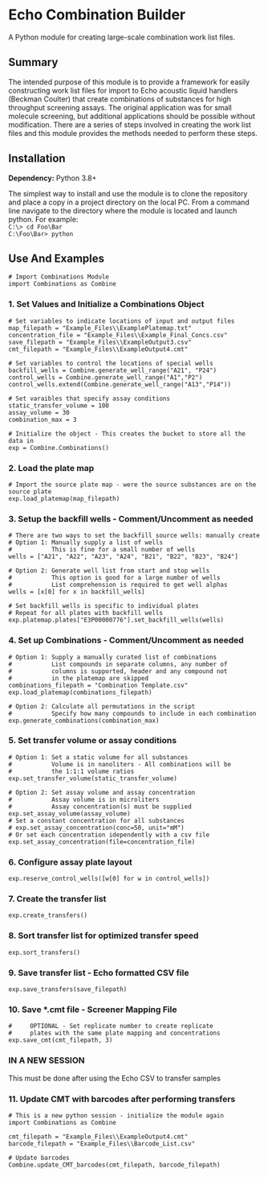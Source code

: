 # Echo Combination Builder #
A Python module for creating large-scale combination work list files.


## Summary ##
The intended purpose of this module is to provide a framework for easily constructing work list files for import to Echo acoustic liquid handlers (Beckman Coulter) that create combinations of substances for high throughput screening assays.  The original application was for small molecule screening, but additional applications should be possible without modification.  There are a series of steps involved in creating the work list files and this module provides the methods needed to perform these steps.


## Installation ##
**Dependency:** Python 3.8+

The simplest way to install and use the module is to clone the repository and place a copy in a project directory on the local PC.  From a command line navigate to the directory where the module is located and launch python. For example:   
`C:\> cd Foo\Bar`  
`C:\Foo\Bar> python`  

## Use And Examples ##

`# Import Combinations Module`  
`import Combinations as Combine`


### 1. Set Values and Initialize a Combinations Object ###
`# Set variables to indicate locations of input and output files`  
`map_filepath = "Example_Files\\ExamplePlatemap.txt"`  
`concentration_file = "Example_Files\\Example_Final_Concs.csv"`  
`save_filepath = "Example_Files\\ExampleOutput3.csv"`  
`cmt_filepath = "Example_Files\\ExampleOutput4.cmt"`  
  
`# Set variables to control the locations of special wells`  
`backfill_wells = Combine.generate_well_range("A21", "P24")`  
`control_wells = Combine.generate_well_range("A1","P2")`  
`control_wells.extend(Combine.generate_well_range("A13","P14"))`  
  
`# Set varaibles that specify assay conditions`  
`static_transfer_volume = 100`  
`assay_volume = 30`  
`combination_max = 3`  
  
`# Initialize the object - This creates the bucket to store all the data in`  
`exp = Combine.Combinations()`  

### 2. Load the plate map ###
`# Import the source plate map - were the source substances are on the source plate`  
`exp.load_platemap(map_filepath)`  


### 3. Setup the backfill wells - Comment/Uncomment as needed
`# There are two ways to set the backfill source wells: manually create`  
`# Option 1: Manually supply a list of wells`  
`#           This is fine for a small number of wells`  
`wells = ["A21", "A22", "A23", "A24", "B21", "B22", "B23", "B24"]`  
  
`# Option 2: Generate well list from start and stop wells`  
`#           This option is good for a large number of wells`  
`#           List comprehension is required to get well alphas`  
`wells = [x[0] for x in backfill_wells]`  
  
`# Set backfill wells is specific to individual plates`  
`# Repeat for all plates with backfill wells`  
`exp.platemap.plates["E3P00000776"].set_backfill_wells(wells)`  
  
### 4. Set up Combinations - Comment/Uncomment as needed
`# Option 1: Supply a manually curated list of combinations`  
`#           List compounds in separate columns, any number of`   
`#           columns is supported, header and any compound not`   
`#           in the platemap are skipped`  
`combinations_filepath = "Combination Template.csv"`  
`exp.load_platemap(combinations_filepath)`  
  
`# Option 2: Calculate all permutations in the script`  
`#           Specify how many compounds to include in each combination`  
`exp.generate_combinations(combination_max)`  

### 5. Set transfer volume or assay conditions
`# Option 1: Set a static volume for all substances`  
`#           Volume is in nanoliters - All combinations will be`  
`#           the 1:1:1 volume ratios`  
`exp.set_transfer_volume(static_transfer_volume)`  
  
`# Option 2: Set assay volume and assay concentration`  
`#           Assay volume is in microliters`  
`#           Assay concentration(s) must be supplied`  
`exp.set_assay_volume(assay_volume)`  
`# Set a constant concentration for all substances`  
`# exp.set_assay_concentration(conc=50, unit="mM")`  
`# Or set each concentration idependently with a csv file`  
`exp.set_assay_concentration(file=concentration_file)`  
  
### 6. Configure assay plate layout
`exp.reserve_control_wells([w[0] for w in control_wells])`  
  
### 7. Create the transfer list
`exp.create_transfers()`  
  
### 8. Sort transfer list for optimized transfer speed
`exp.sort_transfers()`  
  
### 9. Save transfer list - Echo formatted CSV file
`exp.save_transfers(save_filepath)`  
  
### 10. Save *.cmt file - Screener Mapping File
`#     OPTIONAL - Set replicate number to create replicate`  
`#     plates with the same plate mapping and concentrations`  
`exp.save_cmt(cmt_filepath, 3)`  



### IN A NEW SESSION
This must be done after using the Echo CSV to transfer samples
  
### 11. Update CMT with barcodes after performing transfers
`# This is a new python session - initialize the module again`  
`import Combinations as Combine`  
  
`cmt_filepath = "Example_Files\\ExampleOutput4.cmt"`  
`barcode_filepath = "Example_Files\\Barcode_List.csv"`  
  
`# Update barcodes`  
`Combine.update_CMT_barcodes(cmt_filepath, barcode_filepath)`  

